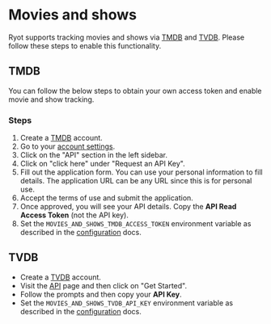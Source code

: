 # Movies and shows

Ryot supports tracking movies and shows via [TMDB](https://www.themoviedb.org) and
[TVDB](https://www.thetvdb.com). Please follow these steps to enable this functionality.

## TMDB

You can follow the below steps to obtain your own access token and enable movie and show
tracking.

### Steps

1. Create a [TMDB](https://www.themoviedb.org/) account.
2. Go to your [account settings](https://www.themoviedb.org/settings/account).
3. Click on the "API" section in the left sidebar.
4. Click on "click here" under "Request an API Key".
5. Fill out the application form. You can use your personal information to fill details.
   The application URL can be any URL since this is for personal use.
6. Accept the terms of use and submit the application.
7. Once approved, you will see your API details. Copy the **API Read Access Token** (not
   the API key).
8. Set the `MOVIES_AND_SHOWS_TMDB_ACCESS_TOKEN` environment variable as described in the
   [configuration](../configuration.md#important-parameters) docs.

## TVDB

- Create a [TVDB](https://www.thetvdb.com/) account.
- Visit the [API](https://www.thetvdb.com/api-information) page and then click on "Get
  Started".
- Follow the prompts and then copy your **API Key**.
- Set the `MOVIES_AND_SHOWS_TVDB_API_KEY` environment variable as described in the
  [configuration](../configuration.md#all-parameters) docs.
